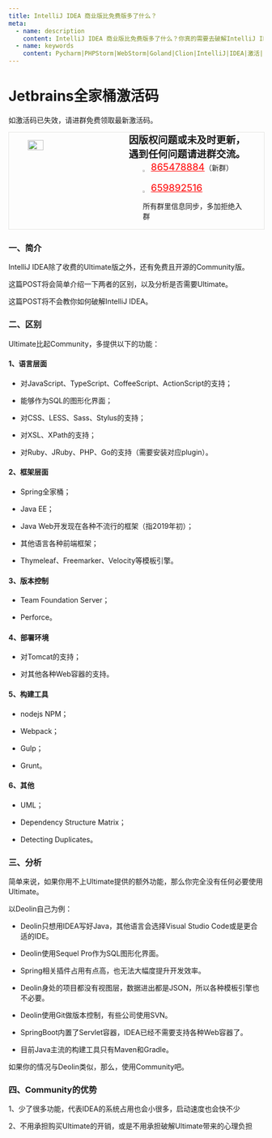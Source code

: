 ```yaml
---
title: IntelliJ IDEA 商业版比免费版多了什么？
meta:
  - name: description
    content: IntelliJ IDEA 商业版比免费版多了什么？你真的需要去破解IntelliJ IDEA吗？
  - name: keywords
    content: Pycharm|PHPStorm|WebStorm|Goland|Clion|IntelliJ|IDEA|激活|全家桶|Jetbrains|商业版|免费版
---
```


# Jetbrains全家桶激活码

如激活码已失效，请进群免费领取最新激活码。
<!-- QQ卡片 -->
<div style="width:100%;display:flex;justify-content:space-around;border:1px solid #E5E5E4;">
  <img style="width:25%;padding-top:15px;" src="/images/jetbrains/jetbrains2.jpeg" onclick="window.open('http://shang.qq.com/wpa/qunwpa?idkey=ae59f469b427c038c95f118ceeefc6f9eba7a9d90ce9aae72bde58d09cc1013b', '_blank');" />

  <div style="display:flex;flex-direction:column;justify-content:space-around;">
    <div style="font-size:1.2rem;font-weight:bold;">
      <div>因版权问题或未及时更新，</div>
      <div>遇到任何问题请进群交流。</div>
    </div>
    <div style="padding-left:12%;position:relative;">
      <div>
      <img style="width:6%;position:relative;top:3px;cursor:pointer;" src="https://i.loli.net/2019/11/23/U3qbMEuC9n6YBRA.png" onclick="window.open('http://shang.qq.com/wpa/qunwpa?idkey=22ed6bd53a50f9764493ef41746bfb3006123cbe097729a106fee0c46b6e0b9e', '_blank');" />
      <a href="//shang.qq.com/wpa/qunwpa?idkey=ae59f469b427c038c95f118ceeefc6f9eba7a9d90ce9aae72bde58d09cc1013b" style="font-size:1.2rem;text-decoration:underline;color:red;" target="_blank">865478884</a>（新群）
      </div>
      <div>
      <br>
      <img style="width:6%;position:relative;top:3px;cursor:pointer;" src="https://i.loli.net/2019/11/23/U3qbMEuC9n6YBRA.png" onclick="window.open('http://shang.qq.com/wpa/qunwpa?idkey=22ed6bd53a50f9764493ef41746bfb3006123cbe097729a106fee0c46b6e0b9e', '_blank');" />
      <a href="http://shang.qq.com/wpa/qunwpa?idkey=22ed6bd53a50f9764493ef41746bfb3006123cbe097729a106fee0c46b6e0b9e" style="font-size:1.2rem;text-decoration:underline;color:red;" target="_blank">659892516</a>
      <p>所有群里信息同步，多加拒绝入群</p>
      </div>
    </div>
  </div>
</div>

### 一、简介

IntelliJ IDEA除了收费的Ultimate版之外，还有免费且开源的Community版。

这篇POST将会简单介绍一下两者的区别，以及分析是否需要Ultimate。

这篇POST将不会教你如何破解IntelliJ IDEA。

### 二、区别

Ultimate比起Community，多提供以下的功能：

#### 1、语言层面

* 对JavaScript、TypeScript、CoffeeScript、ActionScript的支持；

* 能够作为SQL的图形化界面；

* 对CSS、LESS、Sass、Stylus的支持；

* 对XSL、XPath的支持；

* 对Ruby、JRuby、PHP、Go的支持（需要安装对应plugin）。

#### 2、框架层面

* Spring全家桶；

* Java EE；

* Java Web开发现在各种不流行的框架（指2019年初）；

* 其他语言各种前端框架；

* Thymeleaf、Freemarker、Velocity等模板引擎。

#### 3、版本控制

* Team Foundation Server；

* Perforce。

#### 4、部署环境

* 对Tomcat的支持；

* 对其他各种Web容器的支持。

#### 5、构建工具

* nodejs NPM；

* Webpack；

* Gulp；

* Grunt。

#### 6、其他

* UML；

* Dependency Structure Matrix；

* Detecting Duplicates。


### 三、分析

简单来说，如果你用不上Ultimate提供的额外功能，那么你完全没有任何必要使用Ultimate。

以Deolin自己为例：

* Deolin只想用IDEA写好Java，其他语言会选择Visual Studio Code或是更合适的IDE。

* Deolin使用Sequel Pro作为SQL图形化界面。

* Spring相关插件占用有点高，也无法大幅度提升开发效率。

* Deolin身处的项目都没有视图层，数据进出都是JSON，所以各种模板引擎也不必要。

* Deolin使用Git做版本控制，有些公司使用SVN。

* SpringBoot内置了Servlet容器，IDEA已经不需要支持各种Web容器了。

* 目前Java主流的构建工具只有Maven和Gradle。

如果你的情况与Deolin类似，那么，使用Community吧。

### 四、Community的优势

1、少了很多功能，代表IDEA的系统占用也会小很多，启动速度也会快不少

2、不用承担购买Ultimate的开销，或是不用承担破解Ultimate带来的心理负担